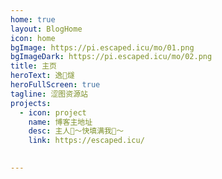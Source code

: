 ```yaml
---
home: true
layout: BlogHome
icon: home
bgImage: https://pi.escaped.icu/mo/01.png
bgImageDark: https://pi.escaped.icu/mo/02.png
title: 主页
heroText: 逸🌠燧
heroFullScreen: true
tagline: 涩图资源站
projects:
  - icon: project
    name: 博客主地址
    desc: 主人🥵～快填满我🥵～
    link: https://escaped.icu/

  
---
```

